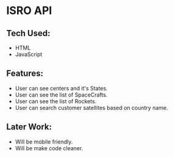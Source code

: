 # ISRO API

## Tech Used:

- HTML
- JavaScript

## Features:

- User can see centers and it's States.
- User can see the list of SpaceCrafts.
- User can see the list of Rockets.
- User can search customer satellites based on country name.

## Later Work:

- Will be mobile friendly.
- Will be make code cleaner.
